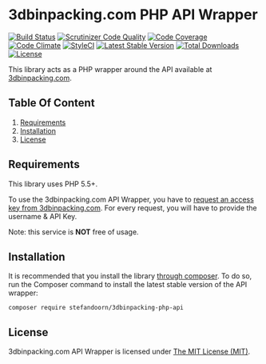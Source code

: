 # 3dbinpacking.com PHP API Wrapper

[![Build Status](https://api.travis-ci.org/stefandoorn/3dbinpacking-php-api.svg?branch=master)](https://travis-ci.org/stefandoorn/3dbinpacking-php-api)
[![Scrutinizer Code Quality](https://scrutinizer-ci.com/g/stefandoorn/3dbinpacking-php-api/badges/quality-score.png?b=master)](https://scrutinizer-ci.com/g/stefandoorn/3dbinpacking-php-api/?branch=master)
[![Code Coverage](https://scrutinizer-ci.com/g/stefandoorn/3dbinpacking-php-api/badges/coverage.png?b=master)](https://scrutinizer-ci.com/g/stefandoorn/3dbinpacking-php-api/?branch=master)
[![Code Climate](https://codeclimate.com/github/stefandoorn/3dbinpacking-php-api/badges/gpa.svg)](https://codeclimate.com/github/stefandoorn/3dbinpacking-php-api)
[![StyleCI](https://styleci.io/repos/45122563/shield)](https://styleci.io/repos/45122563)
[![Latest Stable Version](http://img.shields.io/packagist/v/stefandoorn/3dbinpacking-php-api.svg?style=flat)](https://packagist.org/packages/stefandoorn/3dbinpacking-php-api)
[![Total Downloads](https://img.shields.io/packagist/dt/stefandoorn/3dbinpacking-php-api.svg?style=flat)](https://packagist.org/packages/stefandoorn/3dbinpacking-php-api)
[![License](https://img.shields.io/packagist/l/stefandoorn/3dbinpacking-php-api.svg?style=flat)](https://packagist.org/packages/stefandoorn/3dbinpacking-php-api)

This library acts as a PHP wrapper around the API available at [3dbinpacking.com](http://www.3dbinpacking.com).

## Table Of Content

1. [Requirements](#requirements)
2. [Installation](#installation)
3. [License](#license-section)

<a name="requirements"></a>
## Requirements

This library uses PHP 5.5+.

To use the 3dbinpacking.com API Wrapper, you have to [request an access key from 3dbinpacking.com](http://www.3dbinpacking.com). For every request,
you will have to provide the username & API Key.

Note: this service is **NOT** free of usage.

<a name="installation"></a>
## Installation

It is recommended that you install the library [through composer](http://getcomposer.org/). To do so,
run the Composer command to install the latest stable version of the API wrapper:

```shell
composer require stefandoorn/3dbinpacking-php-api
```

<a name="license-section"></a>
## License

3dbinpacking.com API Wrapper is licensed under [The MIT License (MIT)](LICENSE).
